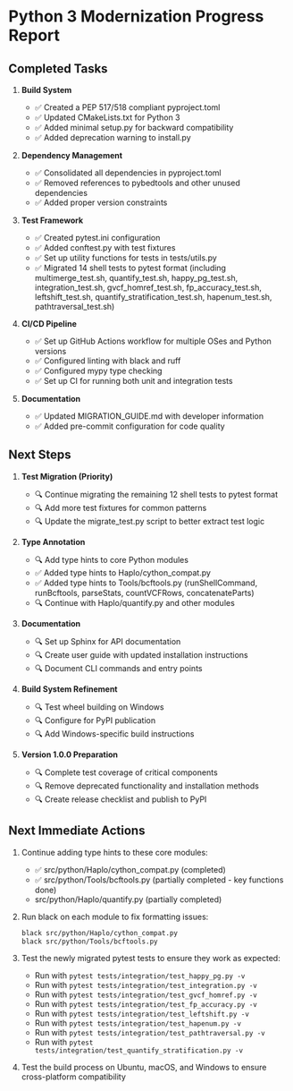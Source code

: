 # Python 3 Modernization Progress Report

## Completed Tasks

1. **Build System**
   - ✅ Created a PEP 517/518 compliant pyproject.toml
   - ✅ Updated CMakeLists.txt for Python 3
   - ✅ Added minimal setup.py for backward compatibility
   - ✅ Added deprecation warning to install.py

2. **Dependency Management**
   - ✅ Consolidated all dependencies in pyproject.toml
   - ✅ Removed references to pybedtools and other unused dependencies
   - ✅ Added proper version constraints

3. **Test Framework**
   - ✅ Created pytest.ini configuration
   - ✅ Added conftest.py with test fixtures
   - ✅ Set up utility functions for tests in tests/utils.py
   - ✅ Migrated 14 shell tests to pytest format (including multimerge_test.sh, quantify_test.sh, happy_pg_test.sh, integration_test.sh, gvcf_homref_test.sh, fp_accuracy_test.sh, leftshift_test.sh, quantify_stratification_test.sh, hapenum_test.sh, pathtraversal_test.sh)

4. **CI/CD Pipeline**
   - ✅ Set up GitHub Actions workflow for multiple OSes and Python versions
   - ✅ Configured linting with black and ruff
   - ✅ Configured mypy type checking
   - ✅ Set up CI for running both unit and integration tests

5. **Documentation**
   - ✅ Updated MIGRATION_GUIDE.md with developer information
   - ✅ Added pre-commit configuration for code quality

## Next Steps

1. **Test Migration (Priority)**
   - 🔍 Continue migrating the remaining 12 shell tests to pytest format
   - 🔍 Add more test fixtures for common patterns
   - 🔍 Update the migrate_test.py script to better extract test logic

2. **Type Annotation**
   - 🔍 Add type hints to core Python modules
   - ✅ Added type hints to Haplo/cython_compat.py
   - ✅ Added type hints to Tools/bcftools.py (runShellCommand, runBcftools, parseStats, countVCFRows, concatenateParts)
   - 🔍 Continue with Haplo/quantify.py and other modules

3. **Documentation**
   - 🔍 Set up Sphinx for API documentation
   - 🔍 Create user guide with updated installation instructions
   - 🔍 Document CLI commands and entry points

4. **Build System Refinement**
   - 🔍 Test wheel building on Windows
   - 🔍 Configure for PyPI publication
   - 🔍 Add Windows-specific build instructions

5. **Version 1.0.0 Preparation**
   - 🔍 Complete test coverage of critical components
   - 🔍 Remove deprecated functionality and installation methods
   - 🔍 Create release checklist and publish to PyPI

## Next Immediate Actions

1. Continue adding type hints to these core modules:
   - ✅ src/python/Haplo/cython_compat.py (completed)
   - ✅ src/python/Tools/bcftools.py (partially completed - key functions done)
   - src/python/Haplo/quantify.py (partially completed)

2. Run black on each module to fix formatting issues:

   ```bash
   black src/python/Haplo/cython_compat.py
   black src/python/Tools/bcftools.py
   ```

3. Test the newly migrated pytest tests to ensure they work as expected:
   - Run with `pytest tests/integration/test_happy_pg.py -v`
   - Run with `pytest tests/integration/test_integration.py -v`
   - Run with `pytest tests/integration/test_gvcf_homref.py -v`
   - Run with `pytest tests/integration/test_fp_accuracy.py -v`
   - Run with `pytest tests/integration/test_leftshift.py -v`
   - Run with `pytest tests/integration/test_hapenum.py -v`
   - Run with `pytest tests/integration/test_pathtraversal.py -v`
   - Run with `pytest tests/integration/test_quantify_stratification.py -v`

4. Test the build process on Ubuntu, macOS, and Windows to ensure cross-platform compatibility
